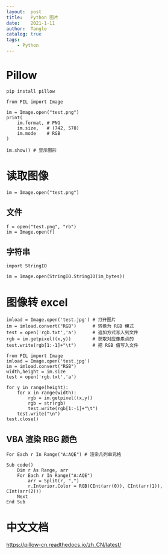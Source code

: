 ```yaml
---
layout:  post
title:   Python 图片
date:    2021-1-11
author:  Tangle
catalog: true
tags:
    - Python
---
```


# Pillow

```
pip install pillow
```

```
from PIL import Image

im = Image.open("test.png")
print(
    im.format, # PNG
    im.size,   # (742, 578)
    im.mode    # RGB
)

im.show() # 显示图形
```

# 读取图像

```
im = Image.open("test.png")
```

## 文件

```
f = open("test.png", "rb")
im = Image.open(f)
```

## 字符串

```
import StringIO

im = Image.open(StringIO.StringIO(im_bytes))
```

# 图像转 excel

```
imload = Image.open('test.jpg') # 打开图片
im = imload.convert("RGB")      # 转换为 RGB 模式
test = open('rgb.txt','a')      # 追加方式写入到文件
rgb = im.getpixel((x,y))        # 获取对应像素点的
test.write(rgb[1:-1]+"\t")      # 把 RGB 值写入文件
```

```
from PIL import Image
imload = Image.open('test.jpg')
im = imload.convert("RGB")
width,height = im.size
test = open('rgb.txt','a')

for y in range(height):
    for x in range(width):
        rgb = im.getpixel((x,y))
        rgb = str(rgb)
        test.write(rgb[1:-1]+"\t")
    test.write("\n")
test.close()
```

## VBA 渲染 RBG 颜色

```
For Each r In Range("A:AQE") # 渲染几列单元格
```

```
Sub code()
    Dim r As Range, arr
    For Each r In Range("A:AQE")
        arr = Split(r, ",")
        r.Interior.Color = RGB(CInt(arr(0)), CInt(arr(1)), CInt(arr(2)))
    Next
End Sub
```

# 中文文档

<https://pillow-cn.readthedocs.io/zh_CN/latest/>
